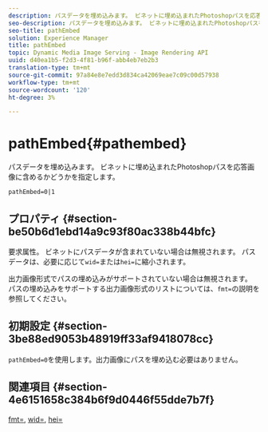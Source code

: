 ```yaml
---
description: パスデータを埋め込みます。 ビネットに埋め込まれたPhotoshopパスを応答画像に含めるかどうかを指定します。
seo-description: パスデータを埋め込みます。 ビネットに埋め込まれたPhotoshopパスを応答画像に含めるかどうかを指定します。
seo-title: pathEmbed
solution: Experience Manager
title: pathEmbed
topic: Dynamic Media Image Serving - Image Rendering API
uuid: d40ea1b5-f2d3-4f81-b96f-abb4eb7eb2b3
translation-type: tm+mt
source-git-commit: 97a84e8e7edd3d834ca42069eae7c09c00d57938
workflow-type: tm+mt
source-wordcount: '120'
ht-degree: 3%

---
```



# pathEmbed{#pathembed}

パスデータを埋め込みます。 ビネットに埋め込まれたPhotoshopパスを応答画像に含めるかどうかを指定します。

`pathEmbed=0|1`

## プロパティ {#section-be50b6d1ebd14a9c93f80ac338b44bfc}

要求属性。 ビネットにパスデータが含まれていない場合は無視されます。 パスデータは、必要に応じて`wid=`または`hei=`に縮小されます。

出力画像形式でパスの埋め込みがサポートされていない場合は無視されます。 パスの埋め込みをサポートする出力画像形式のリストについては、`fmt=`の説明を参照してください。

## 初期設定 {#section-3be88ed9053b48919ff33af9418078cc}

`pathEmbed=0`を使用します。出力画像にパスを埋め込む必要はありません。

## 関連項目 {#section-4e6151658c384b6f9d0446f55dde7b7f}

[fmt=](../../../../../ir-api/http-protocol/image-rendering-api-ref/c-ir-http-protocol-ref/c-ir-http-protocol-command-reference/r-ir-fmt.md#reference-4c743f67d56b47c5b774fcc900ff758c),  [wid=](../../../../../ir-api/http-protocol/image-rendering-api-ref/c-ir-http-protocol-ref/c-ir-http-protocol-command-reference/r-ir-wid.md#reference-b7e691b0624941168c94b2749ae233ec),  [hei=](../../../../../ir-api/http-protocol/image-rendering-api-ref/c-ir-http-protocol-ref/c-ir-http-protocol-command-reference/r-ir-hei.md#reference-1c08f60365a94417a39867c09cac5478)
